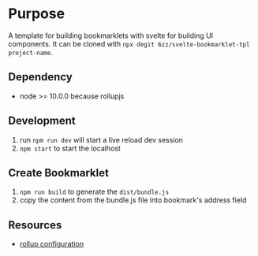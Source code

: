 # Purpose

A template for building bookmarklets with svelte for building UI components.  It can be cloned with `npx degit 6zz/svelte-bookmarklet-tpl project-name`.

## Dependency

* node >= 10.0.0 because rollupjs

## Development

1. run `npm run dev` will start a live reload dev session
1. `npm start` to start the localhost

## Create Bookmarklet

1. `npm run build` to generate the `dist/bundle.js`
1. copy the content from the bundle.js file into bookmark's address field

## Resources

* [rollup configuration](https://rollupjs.org/guide/en/#configuration-files)
